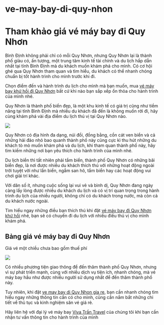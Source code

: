 # ve-may-bay-di-quy-nhon
<h1>Tham khảo giá vé máy bay đi Quy Nhơn</h1>

Bình Định không phải chỉ có mỗi Quy Nhơn, nhưng Quy Nhơn lại là thành phố giàu có, ấn tượng, một trung tâm kinh tế tài chính và du lịch hấp dẫn nhất tại tỉnh Bình Định mà du khách muốn khám phá cho mình. Có cơ hội ghé qua Quy Nhơn tham quan và tìm hiểu, du khách có thể nhanh chóng chuẩn bị tốt hành trình cho mình trước khi đi.

Chọn điểm đến và hành trình du lịch cho mình mà bạn muốn, mua <a href = "http://vivatrantravel.vn/ve-may-bay-di-quy-nhon.html">vé máy bay khứ hồi đi Quy Nhơn</a> bất cứ khi nào bạn sắp xếp ổn thỏa cho hành trình của mình nhé.

Quy Nhơn là thành phố biển đẹp, là một khu kinh tế có giá trị cũng như tiềm năng tại tỉnh Bình Định mà nhiều du khách đã đến là không muốn rời đi, hãy cùng khám phá vài địa điểm du lịch thú vị tại Quy Nhơn nào.

<img src = "https://vemaybayairasia.com/wp-content/uploads/2016/04/ve-may-bay-di-quy-nhon-e1459699550993.jpg" />

Quy Nhơn có địa hình đa dạng, núi đồi, đồng bằng, cồn cát ven biển và cả những hải đảo nhỏ bao quanh thành phố này cũng cực kì thu hút những du khách tò mò muốn khám phá và du lịch, khi tham quan thành phố này, hãy tìm kiếm những nơi bạn yêu thích cho hành trình của mình nhé.

Du lịch biển thì tất nhiên phải tắm biển, thành phố Quy Nhơn có những bãi biển đẹp, là nơi được nhiều du khách thích thú với những hoạt động ngoài trời tuyệt vời như lắn biển, ngắm san hô, tắm biển hay các hoạt động vui chơi giải trí khác.

Với dân số ít, nhưng cuộc sống lại vui vẻ và bình dị, Quy Nhơn đang ngày càng lấy lòng được nhiều du khách du lịch và có vị trí quan trọng trong hành trình du lịch của nhiều người, không chỉ có du khách trong nước, mà còn cả du khách nước ngoài.

Tìm hiểu ngay những điều bạn thích thú khi đặt <a href = "https://vivatrantravel.com/ve-noi-dia/ve-may-bay-di-quy-nhon.html">vé máy bay đi Quy Nhơn khứ hồi</a> nhé, bạn sẽ có chuyến đi du lịch với nhiều điều thú vị cho mình khám phá.

<h2>Bảng giá vé máy bay đi Quy Nhơn</h2>

Giá vé một chiều chưa bao gồm thuế phí

<img src = "https://vemaybayairasia.com/wp-content/uploads/2016/04/ve-may-bay-di-quy-nhon-1-e1459699575976.jpg" />

Có nhiều phương tiện giao thông để đến thăm thành phố Quy Nhơn, nhưng vì sự phát triển mạnh, cùng với nhiều dịch vụ tiện ích, nhanh chóng, mà vé máy bay hầu như được nhiều người sử dụng nhất để đến thăm thành phố này.

Tuy nhiên, khi đặt <a href = "https://visaxuatnhapcanh.vn/ve-may-bay-di-quy-nhon.html">ve may bay di Quy Nhon gia re</a>, bạn cần nhanh chóng tìm hiểu ngay những thông tin cần có cho mình, cũng cần nắm bắt những chi tiết về thủ tục và kinh nghiệm săn vé giá rẻ.

Hãy liên hệ với đại lý vé máy bay <a href = "http://vivatrantravel.vn/">Viva Trần Travel</a> của chúng tôi khi bạn cần nhận tư vấn thông tin cho hành trình của mình
